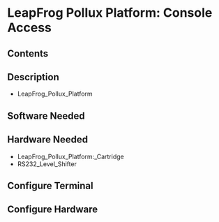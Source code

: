# LeapFrog Pollux Platform: Console Access
## Contents
## Description
* LeapFrog_Pollux_Platform
## Software Needed
## Hardware Needed
* LeapFrog_Pollux_Platform:_Cartridge
* RS232_Level_Shifter
## Configure Terminal
## Configure Hardware
